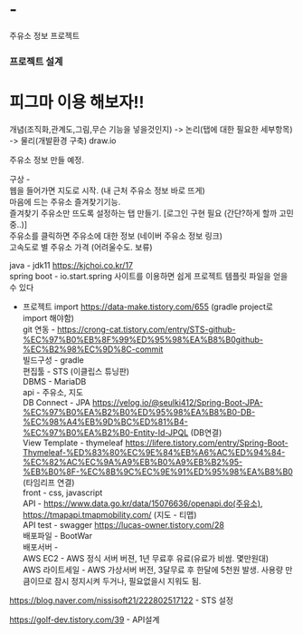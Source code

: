 # -
주유소 정보 프로젝트

<h3>프로젝트 설계</h3>

<h1>피그마 이용 해보자!!</h1>


개념(조직화,관계도,그림,무슨 기능을 넣을것인지) -> 논리(탭에 대한 필요한 세부항목) -> 물리(개발환경 구축)
draw.io

주유소 정보 만들 예정.

구상  -      
웹을 들어가면 지도로 시작. (내 근처 주유소 정보 바로 뜨게)      
마음에 드는 주유소 즐겨찾기기능.      
즐겨찾기 주유소만 뜨도록 설정하는 탭 만들기. [로그인 구현 필요 (간단?하게 할까 고민중..)]      
주유소를 클릭하면 주유소에 대한 정보 (네이버 주유소 정보 링크)  
고속도로 별 주유소 가격 (어려울수도. 보류)

java - jdk11 https://kjchoi.co.kr/17 <br/>
spring boot - io.start.spring 사이트를 이용하면 쉽게 프로젝트 템플릿 파일을 얻을 수 있다 <br/>
- 프로젝트 import https://data-make.tistory.com/655 (gradle project로 import 해야함) <br/>
git 연동 - https://crong-cat.tistory.com/entry/STS-github-%EC%97%B0%EB%8F%99%ED%95%98%EA%B8%B0github-%EC%B2%98%EC%9D%8C-commit<br/>
빌드구성 - gradle <br/>
편집툴 - STS (이클립스 튜닝판) <br/>
DBMS - MariaDB <br/>
api - 주유소, 지도 <br/>
DB Connect - JPA https://velog.io/@seulki412/Spring-Boot-JPA-%EC%97%B0%EA%B2%B0%ED%95%98%EA%B8%B0-DB-%EC%98%A4%EB%9D%BC%ED%81%B4-%EC%97%B0%EA%B2%B0-Entity-Id-JPQL  (DB연결) <br/>
View Template - thymeleaf https://lifere.tistory.com/entry/Spring-Boot-Thymeleaf-%ED%83%80%EC%9E%84%EB%A6%AC%ED%94%84-%EC%82%AC%EC%9A%A9%EB%B0%A9%EB%B2%95-%EB%B0%8F-%EC%8B%9C%EC%9E%91%ED%95%98%EA%B8%B0  (타임리프 연결)<br/>
front - css, javascript<br/>
API - https://www.data.go.kr/data/15076636/openapi.do(주유소), https://tmapapi.tmapmobility.com/  (지도 - 티맵)      
API test - swagger https://lucas-owner.tistory.com/28 <br/>
배포파일 - BootWar <br/>
배포서버 - <br/>
AWS EC2 - AWS 정식 서버 버젼, 1년 무료후 유료(유료가 비쌈. 몇만원대)<br/>
AWS 라이트세일 - AWS 가상서버 버전, 3달무료 후 한달에 5천원 발생. 사용량 만큼이므로 잠시 정지시켜 두거나, 필요없을시 지워도 됨. <br/>

https://blog.naver.com/nissisoft21/222802517122 - STS 설정

https://golf-dev.tistory.com/39 - API설계
